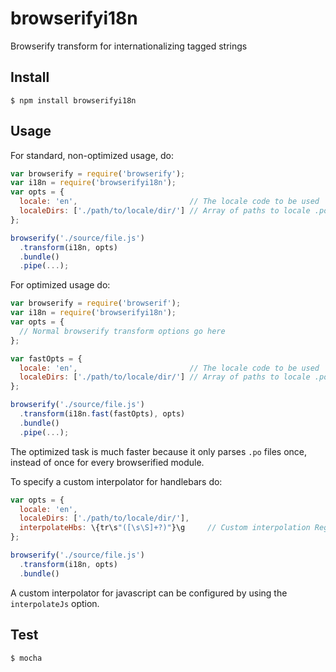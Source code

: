 # browserifyi18n
Browserify transform for internationalizing tagged strings


## Install

```
$ npm install browserifyi18n
```

## Usage

For standard, non-optimized usage, do:

```javascript
var browserify = require('browserify');
var i18n = require('browserifyi18n');
var opts = {
  locale: 'en',                         // The locale code to be used
  localeDirs: ['./path/to/locale/dir/'] // Array of paths to locale .po files
};

browserify('./source/file.js')
  .transform(i18n, opts)
  .bundle()
  .pipe(...);
```

For optimized usage do:

```javascript
var browserify = require('browserif');
var i18n = require('browserifyi18n');
var opts = {
  // Normal browserify transform options go here
};

var fastOpts = {
  locale: 'en',                         // The locale code to be used
  localeDirs: ['./path/to/locale/dir/'] // Array of paths to locale .po files
};

browserify('./source/file.js')
  .transform(i18n.fast(fastOpts), opts)
  .bundle()
  .pipe(...);
```

The optimized task is much faster because it only parses `.po` files once,
instead of once for every browserified module.

To specify a custom interpolator for handlebars do:

```javascript
var opts = {
  locale: 'en',
  localeDirs: ['./path/to/locale/dir/'],
  interpolateHbs: \{tr\s"([\s\S]+?)"}\g     // Custom interpolation RegExp
};

browserify('./source/file.js')
  .transform(i18n, opts)
  .bundle()
```

A custom interpolator for javascript can be configured by using the
`interpolateJs` option.

## Test

```sh
$ mocha
```
